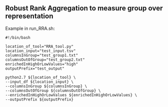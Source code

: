## Robust Rank Aggregation to measure group over representation

Example in run_RRA.sh:
```
#!/bin/bash

location_of_tool="RRA_tool.py"
location_input="test_input.tsv"
columnsInGroup="test_group1.txt"
columnsOutOfGroup="test_group2.txt"
enrichedInHighOrLowValues="high"
outputPrefix="test_output"

python2.7 ${location_of_tool} \
--input_df ${location_input} \
--columnsInGroup ${columnsInGroup} \
--columnsOutOfGroup ${columnsOutOfGroup} \
--enrichedInHighOrLowValues ${enrichedInHighOrLowValues} \
--outputPrefix ${outputPrefix}
```
